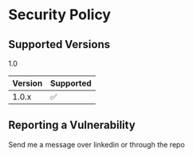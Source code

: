 # Security Policy

## Supported Versions

1.0

| Version | Supported          |
| ------- | ------------------ |
| 1.0.x   | :white_check_mark: |


## Reporting a Vulnerability

Send me a message over linkedin or through the repo
